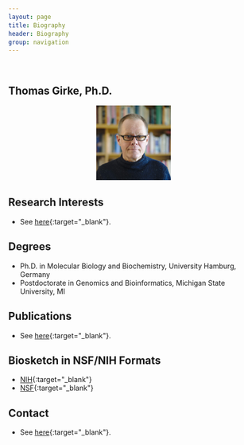 ```yaml
---
layout: page
title: Biography
header: Biography
group: navigation
---
```

<br/>

## Thomas Girke, Ph.D. 

<p align="center"><a href="https://girke.bioinformatics.ucr.edu/bio/"><img src="/members/thomas-girke.jpeg" alt="image" style="width:150px;"/></a></p>

## Research Interests

* See [here](https://girke.bioinformatics.ucr.edu/){:target="_blank"}.

## Degrees  

* Ph.D. in Molecular Biology and Biochemistry, University Hamburg, Germany  
* Postdoctorate in Genomics and Bioinformatics, Michigan State University, MI  

## Publications

* See [here]({{site.baseurl}}/pubs/){:target="_blank"}.

## Biosketch in NSF/NIH Formats

* [NIH](https://docs.google.com/document/d/1A3UwqyzVqVv_11cG0nQKDMUbZ-W2Qg0QLBITL66OuRM/edit?usp=sharing){:target="_blank"}
* [NSF](https://drive.google.com/file/d/10LJfym5cho_LLsfS7KkCsmXkZdkHj3g-/view?usp=sharing){:target="_blank"}

## Contact

* See [here](https://girke.bioinformatics.ucr.edu/contact/){:target="_blank"}.



